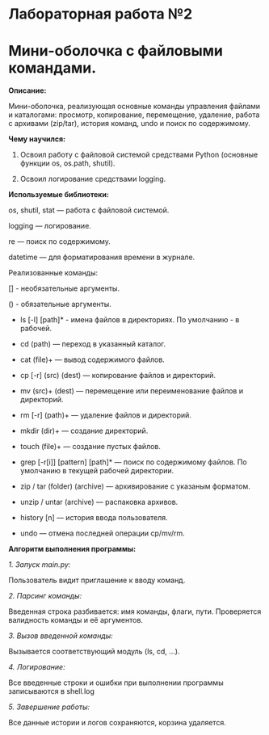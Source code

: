 # Лабораторная работа №2

# Мини-оболочка с файловыми командами.

**Описание:**

Мини-оболочка, реализующая основные команды управления файлами и каталогами: просмотр, копирование, перемещение, удаление, работа с архивами (zip/tar), история команд, undo и поиск по содержимому.

**Чему научился:**

1. Освоил работу с файловой системой средствами Python (основные функции os, os.path, shutil).

2. Освоил логирование средствами logging.

**Используемые библиотеки:**

os, shutil, stat — работа с файловой системой.

logging — логирование.

re — поиск по содержимому.

datetime — для форматирования времени в журнале.

Реализованные команды:

[] - необязательные аргументы.

() - обязательные аргументы.

- ls [-l] [path]* - имена файлов в директориях. По умолчанию - в рабочей.

- cd (path) — переход в указанный каталог.

- cat (file)+ — вывод содержимого файлов.

- cp [-r] (src) (dest) — копирование файлов и директорий.

- mv (src)+ (dest) — перемещение или переименование файлов и директорий.

- rm [-r] (path)+ — удаление файлов и директорий.

- mkdir (dir)+ — создание директорий.

- touch (file)+ — создание пустых файлов.

- grep [-r[i]] [pattern] [path]* — поиск по содержимому файлов. По умолчанию в текущей рабочей директории.

- zip / tar (folder) (archive) — архивирование с указаным форматом.

- unzip / untar (archive) — распаковка архивов.

- history [n] — история ввода пользователя.

- undo — отмена последней операции cp/mv/rm.


**Алгоритм выполнения программы:**

*1. Запуск main.py:*

Пользователь видит приглашение к вводу команд.

*2. Парсинг команды:*

Введенная строка разбивается: имя команды, флаги, пути.
Проверяется валидность команды и её аргументов.

*3. Вызов введенной команды:*

Вызывается соответствующий модуль (ls, cd, ...).


*4. Логирование:*

Все введенные строки и ошибки при выполнении программы записываются в shell.log


*5. Завершение работы:*

Все данные истории и логов сохраняются, корзина удаляется.
